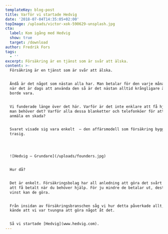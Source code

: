 ```yaml
---
templateKey: blog-post
title: Varför vi startade Hedvig
date: '2018-07-04T14:35:05+02:00'
topImage: /uploads/victor-xok-590629-unsplash.jpg
cta:
  label: Kom igång med Hedvig
  show: true
  target: /download
author: Fredrik Fors
tags:
  - ''
excerpt: Försäkring är en tjänst som är svår att älska.
content: >-
  Försäkring är en tjänst som är svår att älska.


  Ändå är det något som nästan alla har. Man betalar för den varje månad. Och
  när det är dags att använda den så är det nästan alltid krångligare än vad det
  borde vara.


  Vi funderade länge över det här. Varför är det inte enklare att få hjälp när
  man behöver det? Varför alla dessa blanketter och telefonköer för att kunna
  anmäla en skada?


  Svaret visade sig vara enkelt  – den affärsmodell som försäkring bygger på är
  trasig.




  ![Hedvig – Grundare](/uploads/founders.jpg)


  Hur då?


  Det är enkelt. Försäkringsbolag har all anledning att göra det svårt för dig
  att få betalt när du behöver hjälp. För ju mindre de betalar ut, desto större
  vinst kan de göra.


  Från insidan av försäkringsbranschen såg vi hur detta påverkade allt, och
  kände att vi var tvungna att göra något åt det.


  Så vi startade [Hedvig](www.hedvig.com).
---
```


